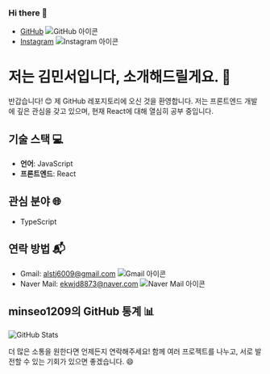 ### Hi there 👋

- [GitHub](https://github.com/minseo1209) ![GitHub 아이콘](https://img.shields.io/badge/GitHub-181717?style=social&logo=github&logoColor=white)
- [Instagram](https://www.instagram.com/xxinssxo/) ![Instagram 아이콘](https://img.shields.io/badge/Instagram-E4405F?style=social&logo=instagram&logoColor=white)

# 저는 김민서입니다, 소개해드릴게요.  🚀

반갑습니다! 😊 제 GitHub 레포지토리에 오신 것을 환영합니다. 저는 프론트엔드 개발에 깊은 관심을 갖고 있으며, 현재 React에 대해 열심히 공부 중입니다.

## 기술 스택 💻

- **언어**: JavaScript
- **프론트엔드**: React


## 관심 분야 🌐

- TypeScript


## 연락 방법 📬

- Gmail: [alstj6009@gmail.com](mailto:alstj6009@gmail.com) ![Gmail 아이콘](https://img.shields.io/badge/Gmail-D14836?style=social&logo=gmail&logoColor=white)
- Naver Mail: [ekwjd8873@naver.com](mailto:ekwjd8873@naver.com) ![Naver Mail 아이콘](https://img.shields.io/badge/Naver%20Mail-03C75A?style=social&logo=naver&logoColor=white)


## minseo1209의 GitHub 통계 📊

![GitHub Stats](https://github-readme-stats.vercel.app/api?username=minseo1209&show_icons=true&count_private=true&theme=dark)


더 많은 소통을 원한다면 언제든지 연락해주세요! 함께 여러 프로젝트를 나누고, 서로 발전할 수 있는 기회가 있으면 좋겠습니다. 😄


